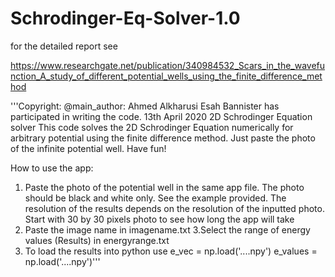 # Schrodinger-Eq-Solver-1.0
for the detailed report see

https://www.researchgate.net/publication/340984532_Scars_in_the_wavefunction_A_study_of_different_potential_wells_using_the_finite_difference_method

'''Copyright: @main_author: Ahmed Alkharusi  Esah Bannister has participated in writing the code.  13th April 2020 2D Schrodinger Equation solver 
This code solves the 2D Schrodinger Equation numerically for arbitrary potential using the finite difference method. Just paste the photo of the infinite potential well.
Have fun!

How to use the app:
1. Paste the photo of the potential well in the same app file. The photo should be black and white only. See the example provided.
The resolution of the results depends on the resolution of the inputted photo. Start with 30 by 30 pixels photo to see how long the app will take
2. Paste the image name in imagename.txt 
3.Select the range of energy values (Results) in energyrange.txt 
4. To load the results into python use
e_vec = np.load('....npy')
e_values = np.load('....npy')'''
